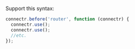 Support this syntax:

```javascript
connectr.before('router', function (connectr) {
  connectr.use();
  connectr.use();
  //etc.
});
```
